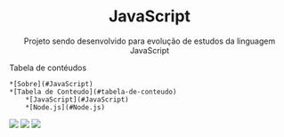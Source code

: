 <h1 align="center">
    JavaScript
</h1>

<p align="center"> Projeto sendo desenvolvido para evolução de estudos da linguagem JavaScript</p>

Tabela de contéudos

<!--ts-->
    *[Sobre](#JavaScript)
    *[Tabela de Conteudo](#tabela-de-conteudo)
        *[JavaScript](#JavaScript)
        *[Node.js](#Node.js)
<!--te-->

<img src="https://img.shields.io/badge/-javascript-green">
<img src="	https://img.shields.io/github/stars/diogoX451/javaScript">
<img src="https://img.shields.io/twitter/url?url=https%3A%2F%2Ftwitter.com%2FDioguin18807855">